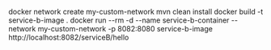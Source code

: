 docker network create my-custom-network
mvn clean install
docker build -t service-b-image .
docker run --rm  -d --name service-b-container --network my-custom-network -p 8082:8080 service-b-image
http://localhost:8082/serviceB/hello